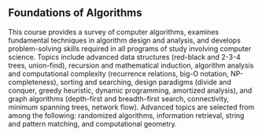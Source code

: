 ## Foundations of Algorithms 

<p>This course  provides a survey of computer algorithms, examines fundamental techniques in algorithm design and analysis, and develops problem-solving skills required in all programs of study involving computer science. Topics include advanced data structures (red-black and 2-3-4 trees, union-find), recursion and mathematical induction, algorithm analysis and computational complexity (recurrence relations, big-O notation, NP-completeness), sorting and searching, design paradigms (divide and conquer, greedy heuristic, dynamic programming, amortized analysis), and graph algorithms (depth-first and breadth-first search, connectivity, minimum spanning trees, network flow). Advanced topics are selected from among the following: randomized algorithms, information retrieval, string and pattern matching, and computational geometry.</p> 
